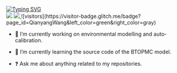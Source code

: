 <p align="left">
<a href="https://github.com/QianyangWang">
    <img src="https://readme-typing-svg.demolab.com?font=Georgia&size=18&duration=3000&color=0A903BFF&pause=120&multiline=true&width=500&height=80&lines=Qianyang+Wang;Beijing+Normal+University+%7C+College+of+Water+Sciences;Environmental+Modelling+%7C+Water+Quality+%7C+GIS" alt="Typing SVG" />
</a>
<br/>

<img src="https://img.shields.io/badge/-Email-blue?logo=gmail&logoColor=white">
</a>
<a href="https://pypi.org/user/Snapple/">
    <img src="https://img.shields.io/badge/PyPi-Snapple-orange?logo=pypi&logoColor=white">
</a>
 ![visitors](https://visitor-badge.glitch.me/badge?page_id=QianyangWang&left_color=green&right_color=gray)
     
     

- 🔭 I’m currently working on environmental modelling and auto-calibration.  
  

- 🌱 I’m currently learning the source code of the BTOPMC model.  
  

- ❓ Ask me about anything related to my repositories.  
  





